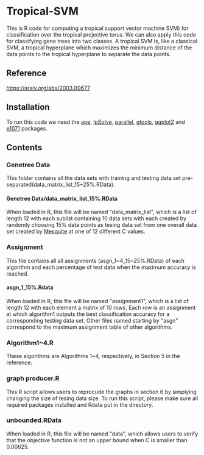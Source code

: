 # Tropical-SVM
This is R code for computing a tropical support vector machine SVM) for classification over the tropical projective torus.  We can also apply this code for classifying gene trees into two classes.  A tropical SVM is, like a classical SVM, a tropical hyperplane which maximizes the minimum distance of the data points to the tropical hyperplane to separate the data points.  
## Reference
https://arxiv.org/abs/2003.00677
## Installation
To run this code we need the [ape](https://cran.r-project.org/web/packages/ape/index.html), [lpSolve](https://cran.r-project.org/web/packages/lpSolve/index.html), [parallel](https://CRAN.R-project.org/view=HighPerformanceComputing), [gtools](https://cran.r-project.org/web/packages/gtools/index.html), [ggplot2](https://ggplot2.tidyverse.org) and [e1071](https://cran.r-project.org/web/packages/e1071/index.html) packages.
## Contents
### Genetree Data
This folder contains all the data sets with training and testing data set pre-separated(data_matrix_list_15~25%.RData).
#### Genetree Data/data_matrix_list_15%.RData
When loaded in R, this file will be named "data_matrix_list", which is a list of length 12 with each sublist containing 10 data sets with each created by randomly choosing 15% data points as tesing data set from one overall data set created by [Mesquite](http://www.mesquiteproject.org) at one of 12 different C values. 
### Assignment
This file contains all all assignments (asgn_1\~4_15\~25%.RData) of each algorithm and each percentage of test data when the maximum accuracy is reached. 
#### asgn_1_15%.Rdata
When loaded in R, this file will be named "assignment1", which is a list of length 12 with each element a matrix of 10 rows. Each row is an assignment at which algorithm1 outputs the best classification accuracy for a corresponding testing data set. Other files named starting by "asgn" correspond to the maximum assignment table of other algorithms.
### Algorithm1~4.R
These algorithms are Algorithms 1~4, respectively, in Section 5 in the reference.
### graph producer.R
This R script allows users to reprocude the graphs in section 6 by simplying changing the size of tesing data size. To run this script, please make sure all required packages installed and Rdata put in the directory.
### unbounded.RData
When loaded in R, this file will be named "data", which allows users to verify that the objective function is not an upper bound when C is smaller than 0.00625.
